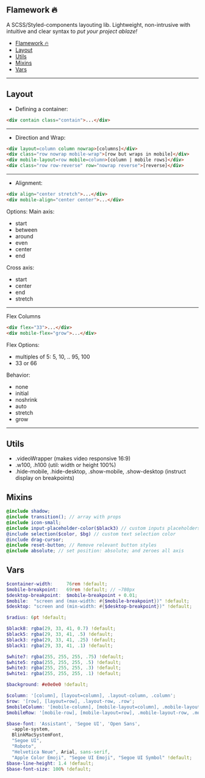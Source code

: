 ## Flamework 🔥
A SCSS/Styled-components layouting lib.
Lightweight, non-intrusive with intuitive and clear syntax to _put your project ablaze!_

- [Flamework 🔥](#flamework-)
- [Layout](#layout)
- [Utils](#utils)
- [Mixins](#mixins)
- [Vars](#vars)

___
## Layout

- Defining a container:
```html
<div contain class="contain">...</div>
```
___

- Direction and Wrap:
```html
<div layout=column column nowrap>[columns]</div>
<div class="row nowrap mobile-wrap">[row but wraps in mobile]</div>
<div mobile-layout=row mobile=column>[column | mobile rows]</div>
<div class="row row-reverse" row="nowrap reverse">[reverse]</div>
```
___

- Alignment:
```html
<div align="center stretch">...</div>
<div mobile-align="center center">...</div>
```
Options:
Main axis:
- start
- between
- around
- even
- center
- end

Cross axis:
- start
- center
- end
- stretch
___

Flex Columns

```html
<div flex="33">...</div>
<div mobile-flex="grow">...</div>
```

Flex Options:
- multiples of 5: 5, 10, .. 95, 100
- 33 or 66

Behavior:
- none
- initial
- noshrink
- auto
- stretch
- grow

___

## Utils
- .videoWrapper (makes video responsive 16:9)
- .w100, .h100 (util: width or height 100%)
- .hide-mobile, .hide-desktop, .show-mobile, .show-desktop (instruct display on breakpoints)

## Mixins
```scss
@include shadow;
@include transition(); // array with props
@include icon-small;
@include input-placeholder-color($black3) // custom inputs placeholders color
@include selection($color, $bg) // custom text selection color
@include drag-cursor;
@include reset-button; // Remove relevant button styles
@include absolute; // set position: absolute; and zeroes all axis
```

## Vars
```scss
$container-width:     76rem !default;
$mobile-breakpoint:   69rem !default; // ~780px
$desktop-breakpoint:  $mobile-breakpoint + 0.01;
$mobile:  "screen and (max-width: #{$mobile-breakpoint})" !default;
$desktop: "screen and (min-width: #{$desktop-breakpoint})" !default;

$radius: 6pt !default;

$black8: rgba(29, 33, 41, 0.7) !default;
$black5: rgba(29, 33, 41, .5) !default;
$black3: rgba(29, 33, 41, .25) !default;
$black1: rgba(29, 33, 41, .1) !default;

$white7: rgba(255, 255, 255, .75) !default;
$white5: rgba(255, 255, 255, .5) !default;
$white3: rgba(255, 255, 255, .3) !default;
$white1: rgba(255, 255, 255, .1) !default;

$background: #e0e0e0 !default;

$column: '[column], [layout=column], .layout-column, .column';
$row: '[row], [layout=row], .layout-row, .row';
$mobileColumn: '[mobile-column], [mobile-layout=column], .mobile-layout-column, .mobile-column';
$mobileRow: '[mobile-row], [mobile-layout=row], .mobile-layout-row, .mobile-row';

$base-font: 'Assistant', 'Segoe UI', 'Open Sans',
  -apple-system,
  BlinkMacSystemFont,
  "Segoe UI",
  "Roboto",
  "Helvetica Neue", Arial, sans-serif,
  "Apple Color Emoji", "Segoe UI Emoji", "Segoe UI Symbol" !default;
$base-line-height: 1.4 !default;
$base-font-size: 100% !default;
```

